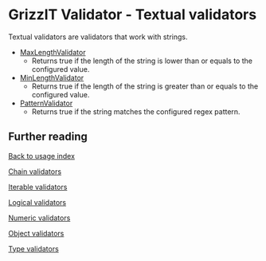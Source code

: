 # GrizzIT Validator - Textual validators

Textual validators are validators that work with strings.

- [MaxLengthValidator](../../src/Component/Textual/MaxLengthValidator.php)
  - Returns true if the length of the string is lower than or equals to the
  configured value.
- [MinLengthValidator](../../src/Component/Textual/MinLengthValidator.php)
  - Returns true if the length of the string is greater than or equals to the
  configured value.
- [PatternValidator](../../src/Component/Textual/PatternValidator.php)
  - Returns true if the string matches the configured regex pattern.

## Further reading

[Back to usage index](index.md)

[Chain validators](chain-validators.md)

[Iterable validators](iterable-validators.md)

[Logical validators](logical-validators.md)

[Numeric validators](numeric-validators.md)

[Object validators](object-validators.md)

[Type validators](type-validators.md)
